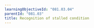 ```yaml
---
learningObjectiveId: "081.03.04"
parentId: "081.03"
title: Recognition of stalled condition
---
```

